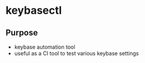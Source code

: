 keybasectl
===


## Purpose
- keybase automation tool
- useful as a CI tool to test various keybase settings
